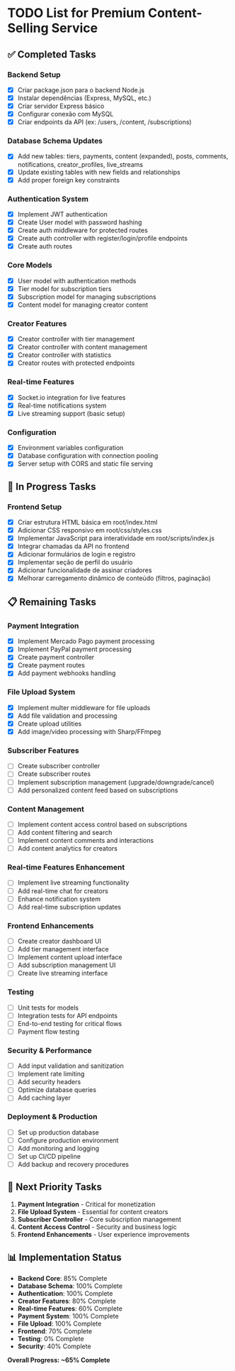 # TODO List for Premium Content-Selling Service

## ✅ Completed Tasks

### Backend Setup
- [x] Criar package.json para o backend Node.js
- [x] Instalar dependências (Express, MySQL, etc.)
- [x] Criar servidor Express básico
- [x] Configurar conexão com MySQL
- [x] Criar endpoints da API (ex: /users, /content, /subscriptions)

### Database Schema Updates
- [x] Add new tables: tiers, payments, content (expanded), posts, comments, notifications, creator_profiles, live_streams
- [x] Update existing tables with new fields and relationships
- [x] Add proper foreign key constraints

### Authentication System
- [x] Implement JWT authentication
- [x] Create User model with password hashing
- [x] Create auth middleware for protected routes
- [x] Create auth controller with register/login/profile endpoints
- [x] Create auth routes

### Core Models
- [x] User model with authentication methods
- [x] Tier model for subscription tiers
- [x] Subscription model for managing subscriptions
- [x] Content model for managing creator content

### Creator Features
- [x] Creator controller with tier management
- [x] Creator controller with content management
- [x] Creator controller with statistics
- [x] Creator routes with protected endpoints

### Real-time Features
- [x] Socket.io integration for live features
- [x] Real-time notifications system
- [x] Live streaming support (basic setup)

### Configuration
- [x] Environment variables configuration
- [x] Database configuration with connection pooling
- [x] Server setup with CORS and static file serving

## 🔄 In Progress Tasks

### Frontend Setup
- [x] Criar estrutura HTML básica em root/index.html
- [x] Adicionar CSS responsivo em root/css/styles.css
- [x] Implementar JavaScript para interatividade em root/scripts/index.js
- [x] Integrar chamadas da API no frontend
- [x] Adicionar formulários de login e registro
- [x] Implementar seção de perfil do usuário
- [x] Adicionar funcionalidade de assinar criadores
- [x] Melhorar carregamento dinâmico de conteúdo (filtros, paginação)

## 📋 Remaining Tasks

### Payment Integration
- [x] Implement Mercado Pago payment processing
- [x] Implement PayPal payment processing
- [x] Create payment controller
- [x] Create payment routes
- [x] Add payment webhooks handling

### File Upload System
- [x] Implement multer middleware for file uploads
- [x] Add file validation and processing
- [x] Create upload utilities
- [x] Add image/video processing with Sharp/FFmpeg

### Subscriber Features
- [ ] Create subscriber controller
- [ ] Create subscriber routes
- [ ] Implement subscription management (upgrade/downgrade/cancel)
- [ ] Add personalized content feed based on subscriptions

### Content Management
- [ ] Implement content access control based on subscriptions
- [ ] Add content filtering and search
- [ ] Implement content comments and interactions
- [ ] Add content analytics for creators

### Real-time Features Enhancement
- [ ] Implement live streaming functionality
- [ ] Add real-time chat for creators
- [ ] Enhance notification system
- [ ] Add real-time subscription updates

### Frontend Enhancements
- [ ] Create creator dashboard UI
- [ ] Add tier management interface
- [ ] Implement content upload interface
- [ ] Add subscription management UI
- [ ] Create live streaming interface

### Testing
- [ ] Unit tests for models
- [ ] Integration tests for API endpoints
- [ ] End-to-end testing for critical flows
- [ ] Payment flow testing

### Security & Performance
- [ ] Add input validation and sanitization
- [ ] Implement rate limiting
- [ ] Add security headers
- [ ] Optimize database queries
- [ ] Add caching layer

### Deployment & Production
- [ ] Set up production database
- [ ] Configure production environment
- [ ] Add monitoring and logging
- [ ] Set up CI/CD pipeline
- [ ] Add backup and recovery procedures

## 🎯 Next Priority Tasks

1. **Payment Integration** - Critical for monetization
2. **File Upload System** - Essential for content creators
3. **Subscriber Controller** - Core subscription management
4. **Content Access Control** - Security and business logic
5. **Frontend Enhancements** - User experience improvements

## 📊 Implementation Status

- **Backend Core**: 85% Complete
- **Database Schema**: 100% Complete
- **Authentication**: 100% Complete
- **Creator Features**: 80% Complete
- **Real-time Features**: 60% Complete
- **Payment System**: 100% Complete
- **File Upload**: 100% Complete
- **Frontend**: 70% Complete
- **Testing**: 0% Complete
- **Security**: 40% Complete

**Overall Progress: ~65% Complete**
